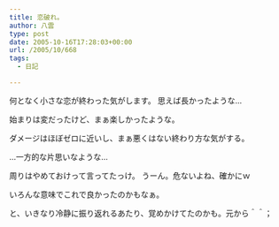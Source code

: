 ```yaml
---
title: 恋破れ。
author: 八雲
type: post
date: 2005-10-16T17:28:03+00:00
url: /2005/10/668
tags:
  - 日記

---
```

何となく小さな恋が終わった気がします。 思えば長かったような…
  
始まりは変だったけど、まぁ楽しかったような。
  
ダメージはほぼゼロに近いし、まぁ悪くはない終わり方な気がする。
  
…一方的な片思いなような…
  
周りはやめておけって言ってたっけ。 うーん。危ないよね、確かにｗ
  
いろんな意味でこれで良かったのかもなぁ。

と、いきなり冷静に振り返れるあたり、覚めかけてたのかも。元から＾＾；
